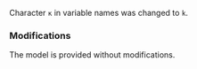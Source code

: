 Character `κ` in variable names was changed to `k`.

### Modifications

The model is provided without modifications.
